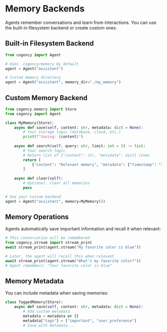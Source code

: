 # Memory Backends

Agents remember conversations and learn from interactions. You can use the built-in filesystem backend or create custom ones.

## Built-in Filesystem Backend

```python
from cogency import Agent

# Uses .cogency/memory by default
agent = Agent("assistant")

# Custom memory directory
agent = Agent("assistant", memory_dir="./my_memory")
```

## Custom Memory Backend

```python
from cogency.memory import Store
from cogency import Agent

class MyMemory(Store):
    async def save(self, content: str, metadata: dict = None):
        # Your storage logic (database, cloud, etc.)
        print(f"Saving: {content}")
    
    async def search(self, query: str, limit: int = 5) -> list:
        # Your search logic
        # Return list of {"content": str, "metadata": dict} items
        return [
            {"content": "Relevant memory", "metadata": {"timestamp": "2024-01-01"}}
        ]
    
    async def clear(self):
        # Optional: clear all memories
        pass

# Use your custom backend
agent = Agent("assistant", memory=MyMemory())
```

## Memory Operations

Agents automatically save important information and recall it when relevant:

```python
# This conversation will be remembered
from cogency.stream import stream_print
await stream_print(agent.stream("My favorite color is blue"))

# Later, the agent will recall this when relevant
await stream_print(agent.stream("What's my favorite color?"))
# Agent remembers: "Your favorite color is blue"
```

## Memory Metadata

You can include metadata when saving memories:

```python
class TaggedMemory(Store):
    async def save(self, content: str, metadata: dict = None):
        # Add custom metadata
        metadata = metadata or {}
        metadata["tags"] = ["important", "user_preference"]
        # Save with metadata...
```